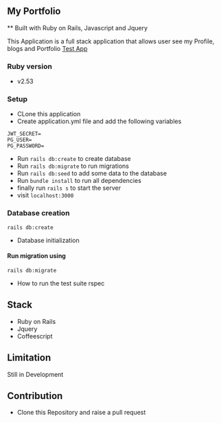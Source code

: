 ## My Portfolio
** Built with Ruby on Rails, Javascript and Jquery

This  Application is a full stack application that allows user see my Profile, blogs and Portfolio
[Test App](https://portfolio-stag.herokuapp.com/)

### Ruby version
  - v2.53

### Setup
- CLone this application
- Create application.yml file and add the following variables
```
JWT_SECRET=
PG_USER=
PG_PASSWORD=
```
- Run `rails db:create` to create database
- Run `rails db:migrate` to run migrations
- Run `rails db:seed` to add some data to the database
- Run `bundle install` to run all dependencies
- finally run `rails s` to start the server
- visit `localhost:3000`

### Database creation
```
rails db:create
```
* Database initialization
#### Run migration using

```
rails db:migrate
```
* How to run the test suite
rspec

## Stack
- Ruby on Rails
- Jquery
- Coffeescript

## Limitation
Still in Development

## Contribution
- Clone this Repository and raise a pull request
